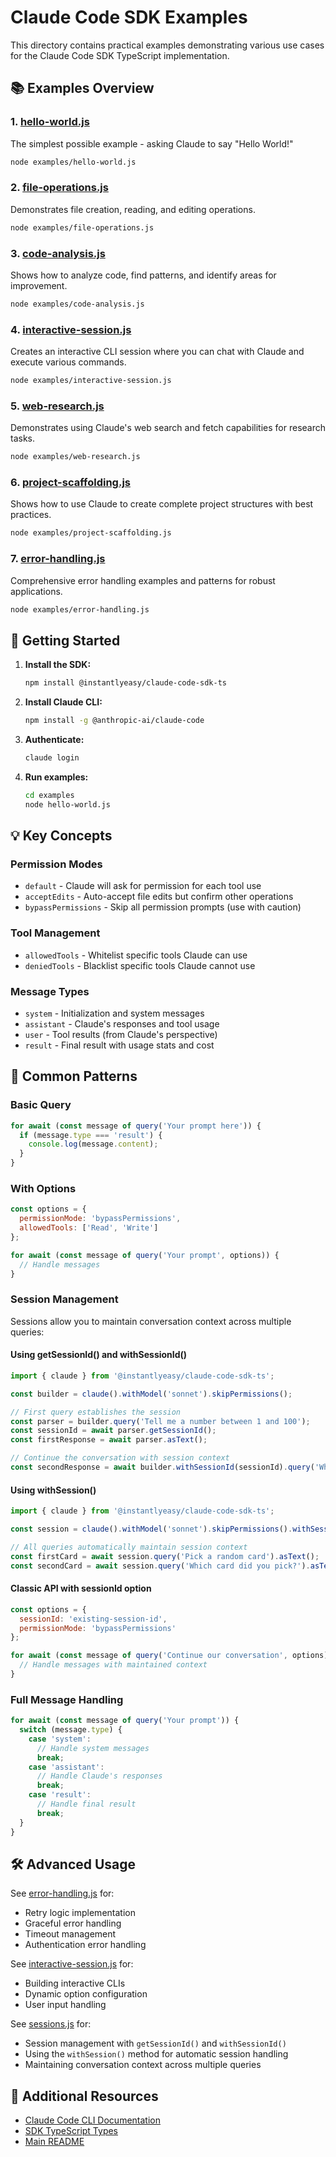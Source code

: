 # Claude Code SDK Examples

This directory contains practical examples demonstrating various use cases for the Claude Code SDK TypeScript implementation.

## 📚 Examples Overview

### 1. [hello-world.js](./hello-world.js)
The simplest possible example - asking Claude to say "Hello World!"

```bash
node examples/hello-world.js
```

### 2. [file-operations.js](./file-operations.js)
Demonstrates file creation, reading, and editing operations.

```bash
node examples/file-operations.js
```

### 3. [code-analysis.js](./code-analysis.js)
Shows how to analyze code, find patterns, and identify areas for improvement.

```bash
node examples/code-analysis.js
```

### 4. [interactive-session.js](./interactive-session.js)
Creates an interactive CLI session where you can chat with Claude and execute various commands.

```bash
node examples/interactive-session.js
```

### 5. [web-research.js](./web-research.js)
Demonstrates using Claude's web search and fetch capabilities for research tasks.

```bash
node examples/web-research.js
```

### 6. [project-scaffolding.js](./project-scaffolding.js)
Shows how to use Claude to create complete project structures with best practices.

```bash
node examples/project-scaffolding.js
```

### 7. [error-handling.js](./error-handling.js)
Comprehensive error handling examples and patterns for robust applications.

```bash
node examples/error-handling.js
```

## 🚀 Getting Started

1. **Install the SDK:**
   ```bash
   npm install @instantlyeasy/claude-code-sdk-ts
   ```

2. **Install Claude CLI:**
   ```bash
   npm install -g @anthropic-ai/claude-code
   ```

3. **Authenticate:**
   ```bash
   claude login
   ```

4. **Run examples:**
   ```bash
   cd examples
   node hello-world.js
   ```

## 💡 Key Concepts

### Permission Modes
- `default` - Claude will ask for permission for each tool use
- `acceptEdits` - Auto-accept file edits but confirm other operations  
- `bypassPermissions` - Skip all permission prompts (use with caution)

### Tool Management
- `allowedTools` - Whitelist specific tools Claude can use
- `deniedTools` - Blacklist specific tools Claude cannot use

### Message Types
- `system` - Initialization and system messages
- `assistant` - Claude's responses and tool usage
- `user` - Tool results (from Claude's perspective)
- `result` - Final result with usage stats and cost

## 📝 Common Patterns

### Basic Query
```javascript
for await (const message of query('Your prompt here')) {
  if (message.type === 'result') {
    console.log(message.content);
  }
}
```

### With Options
```javascript
const options = {
  permissionMode: 'bypassPermissions',
  allowedTools: ['Read', 'Write']
};

for await (const message of query('Your prompt', options)) {
  // Handle messages
}
```

### Session Management

Sessions allow you to maintain conversation context across multiple queries:

#### Using getSessionId() and withSessionId()

```javascript
import { claude } from '@instantlyeasy/claude-code-sdk-ts';

const builder = claude().withModel('sonnet').skipPermissions();

// First query establishes the session
const parser = builder.query('Tell me a number between 1 and 100');
const sessionId = await parser.getSessionId();
const firstResponse = await parser.asText();

// Continue the conversation with session context
const secondResponse = await builder.withSessionId(sessionId).query('Which number did you pick?').asText();
```

#### Using withSession()

```javascript
import { claude } from '@instantlyeasy/claude-code-sdk-ts';

const session = claude().withModel('sonnet').skipPermissions().withSession();

// All queries automatically maintain session context
const firstCard = await session.query('Pick a random card').asText();
const secondCard = await session.query('Which card did you pick?').asText();
```

#### Classic API with sessionId option

```javascript
const options = {
  sessionId: 'existing-session-id',
  permissionMode: 'bypassPermissions'
};

for await (const message of query('Continue our conversation', options)) {
  // Handle messages with maintained context
}
```

### Full Message Handling
```javascript
for await (const message of query('Your prompt')) {
  switch (message.type) {
    case 'system':
      // Handle system messages
      break;
    case 'assistant':
      // Handle Claude's responses
      break;
    case 'result':
      // Handle final result
      break;
  }
}
```

## 🛠️ Advanced Usage

See [error-handling.js](./error-handling.js) for:
- Retry logic implementation
- Graceful error handling
- Timeout management
- Authentication error handling

See [interactive-session.js](./interactive-session.js) for:
- Building interactive CLIs
- Dynamic option configuration
- User input handling

See [sessions.js](./sessions.js) for:

- Session management with `getSessionId()` and `withSessionId()`
- Using the `withSession()` method for automatic session handling
- Maintaining conversation context across multiple queries

## 📖 Additional Resources

- [Claude Code CLI Documentation](https://github.com/anthropics/claude-code)
- [SDK TypeScript Types](../src/types.ts)
- [Main README](../README.md)
